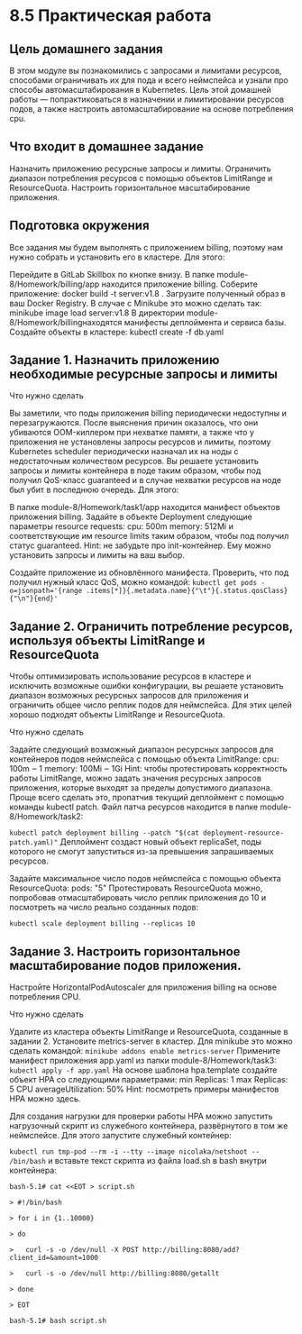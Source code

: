 # 8.5 Практическая работа

## Цель домашнего задания
В этом модуле вы познакомились с запросами и лимитами ресурсов, способами ограничивать их для пода и всего неймспейса и узнали про способы автомасштабирования в Kubernetes. Цель этой домашней работы — попрактиковаться в назначении и лимитировании ресурсов подов, а также настроить автомасштабирование на основе потребления cpu. 



## Что входит в домашнее задание
Назначить приложению ресурсные запросы и лимиты.
Ограничить диапазон потребления ресурсов с помощью объектов LimitRange и ResourceQuota.
Настроить горизонтальное масштабирование приложения.


## Подготовка окружения
Все задания мы будем выполнять с приложением billing, поэтому нам нужно собрать и установить его в кластере. Для этого:

Перейдите в GitLab Skillbox по кнопке внизу.
В папке module-8/Homework/billing/app находится приложение billing. 
Соберите приложение:
docker build -t server:v1.8 .
Загрузите полученный образ в ваш Docker Registry. В случае с Minikube это можно сделать так:
minikube image load server:v1.8
В директории module-8/Homework/billingнаходятся манифесты деплоймента и сервиса базы. Создайте объекты в кластере:
kubectl create -f db.yaml


## Задание 1. Назначить приложению необходимые ресурсные запросы и лимиты
Что нужно сделать

Вы заметили, что поды приложения billing периодически недоступны и перезагружаются. После выяснения причин оказалось, что они убиваются OOM-киллером при нехватке памяти, а также что у приложения не установлены запросы ресурсов и лимиты, поэтому Kubernetes scheduler периодически назначал их на ноды с недостаточным количеством ресурсов. Вы решаете установить запросы и лимиты контейнера в поде таким образом, чтобы под получил QoS-класс guaranteed и в случае нехватки ресурсов на ноде был убит в последнюю очередь. Для этого:

В папке module-8/Homework/task1/app находится манифест объектов приложения billing. Задайте в объекте Deployment следующие параметры resource requests:
cpu: 500m
memory: 512Mi
        и соответствующие им resource limits таким образом, чтобы под получил статус guaranteed. Hint: не забудьте про init-контейнер. Ему можно установить запросы и лимиты на ваш выбор.

Создайте приложение из обновлённого манифеста. Проверить, что под получил нужный класс QoS, можно командой:
`kubectl get pods -o=jsonpath='{range .items[*]}{.metadata.name}{"\t"}{.status.qosClass}{"\n"}{end}' `





## Задание 2. Ограничить потребление ресурсов, используя объекты LimitRange и ResourceQuota
Чтобы оптимизировать использование ресурсов в кластере и исключить возможные ошибки конфигурации, вы решаете установить диапазон возможных ресурсных запросов для приложения и ограничить общее число реплик подов для неймспейса. Для этих целей хорошо подходят объекты LimitRange и ResourceQuota. 



Что нужно сделать

Задайте следующий возможный диапазон ресурсных запросов для контейнеров подов неймспейса с помощью объекта LimitRange:
cpu: 100m ‒ 1
memory: 100Mi ‒ 1Gi
        Hint: чтобы протестировать корректность работы LimitRange, можно задать значения ресурсных запросов приложения, которые выходят за пределы допустимого диапазона. Проще всего сделать это, пропатчив текущий деплоймент с помощью команды kubectl patch. Файл патча ресурсов находится в папке module-8/Homework/task2:

`kubectl patch deployment billing --patch "$(cat deployment-resource-patch.yaml)"`
        Деплоймент создаст новый объект replicaSet, поды которого не смогут запуститься из-за превышения запрашиваемых ресурсов.

Задайте максимальное число подов неймспейса с помощью объекта ResourceQuota:
pods: "5"
        Протестировать ResourceQuota можно, попробовав отмасштабировать число реплик приложения до 10 и посмотреть на число реально созданных подов:

`kubectl scale deployment billing --replicas 10`





## Задание 3. Настроить горизонтальное масштабирование подов приложения.
Настройте HorizontalPodAutoscaler для приложения billing на основе потребления CPU.



Что нужно сделать

Удалите из кластера объекты LimitRange и ResourceQuota, созданные в задании 2.
Установите metrics-server в кластер. Для minikube это можно сделать командой:
`minikube addons enable metrics-server`
Примените манифест приложения app.yaml из папки module-8/Homework/task3:
`kubectl apply -f app.yaml`
На основе шаблона hpa.template создайте объект HPA со следующими параметрами:
min Replicas: 1
max Replicas: 5
CPU averageUtilization: 50%
        Hint: посмотреть примеры манифестов HPA можно здесь.

Для создания нагрузки для проверки работы HPA можно запустить нагрузочный скрипт из служебного контейнера, развёрнутого в том же неймспейсе.
        Для этого запустите служебный контейнер:

`kubectl run tmp-pod --rm -i --tty --image nicolaka/netshoot -- /bin/bash`
и вставьте текст скрипта из файла load.sh в bash внутри контейнера:

```
bash-5.1# cat <<EOT > script.sh

> #!/bin/bash

> for i in {1..10000}

> do

>   curl -s -o /dev/null -X POST http://billing:8080/add?client_id=&amount=1000

>   curl -s -o /dev/null http://billing:8080/getallt

> done

> EOT

bash-5.1# bash script.sh
```
